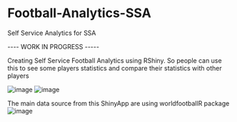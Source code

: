 # Football-Analytics-SSA
Self Service Analytics for SSA

---- WORK IN PROGRESS -----

Creating Self Service Football Analytics using RShiny. 
So people can use this to see some players statistics and compare their statistics with other players

![image](https://user-images.githubusercontent.com/42166124/137936201-2fcda489-b3f2-43c9-9b7e-c363acf101f8.png) ![image](https://user-images.githubusercontent.com/42166124/137936268-3d1d79f6-c125-4df1-866f-fb771e3db9b5.png)


The main data source from this ShinyApp are using worldfootballR package 
![image](https://user-images.githubusercontent.com/42166124/137936609-7e475b88-535c-4161-a44e-ac9726d903f2.png)
